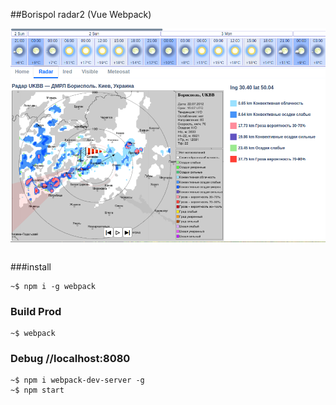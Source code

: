 ##Borispol radar2 (Vue Webpack\)
``
``

![](https://github.com/Maxislav/borispol-radar2/blob/master/readme.png?raw=true?raw=true=400x200)

```json

```
###install

```
~$ npm i -g webpack

```
### Build Prod
```
~$ webpack
```

### Debug  //localhost:8080

```
~$ npm i webpack-dev-server -g
~$ npm start
```

